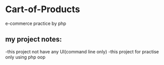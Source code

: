 # Cart-of-Products
e-commerce practice by php

## my project notes:

-this project not have any UI(command line only)
-this project for practise only using php oop 

